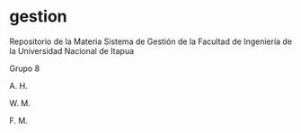 ﻿# gestion
Repositorio de la Materia Sistema de Gestión de la Facultad de Ingeniería de la Universidad Nacional de Itapua


Grupo 8


A. H.

W. M.

F. M.